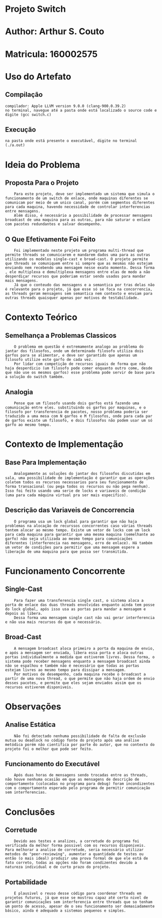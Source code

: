 # Projeto Switch
# Author: Arthur S. Couto
# Matricula: 160002575

# Uso do Artefato

## Compilação
```
compilador: Apple LLVM version 9.0.0 (clang-900.0.39.2)
no terminal, navegue até a pasta onde está localizado o source code e digite (gcc switch.c)
```
## Execução
```
na pasta onde está presente o executável, digite no terminal 
(./a.out)
```

# Ideia do Problema

## Proposta Para o Projeto
	    Para este projeto, deve ser implementado um sistema que simula o 
	funcionamento de um switch de enlace, onde maquinas diferentes se 
	comunicam por meio de um unico canal, porém com segmentos diferentes 
	para cada maquina, havendo necessidade de controlar interferencias 
	entre mensagens.
		Além disso, é necessário a possibilidade de processar mensagens
	broadcast de uma maquina para as outras, para não saturar o enlace 
	com pacotes redundantes e salvar desempenho.

## O Que Efetivamente Foi Feito
        Foi implementado neste projeto um programa multi-thread que 
    permite threads se comunicarem e mandarem dados uma para as outras
    utilizando os modelos single-cast e broad-cast. O projeto permite 
    que threads se comuniquem entre si sempre que as mesmas não estejam
    enviando nem recebendo uma mensagem nesse exato momento. Dessa forma
    , ele multiplexa e demultiplexa mensagens entre elas de modo a não
    desperdiçar recursos que poderiam estar sendo usados para mandar 
    mais mensagens.
		Já que o conteudo das mensagens e a semantica por tras delas não 
	é relevante para o projeto, já que esse só se foca na concorrencia, 
	as threads geram mensagens sem semantica nem contexto e enviam para 
	outras threads quaisquer apenas por motivos de testabilidade.

# Contexto Teórico

## Semelhança a Problemas Classicos
	    O problema em questão é extremamente analogo ao problema do 
    jantar dos filosofos, onde um determinado filosofo utiliza dois 
    garfos para se alimentar, e deve ser garantido que apenas um 
    filosofo utilize este garfo de cada vez.
		Por lidar com competição de recursos iguais de forma que não 
	haja desperdicio (um filosofo pode comer enquanto outro come, desde 
	que não use os mesmos garfos) esse problema pode servir de base para 
	a solução do switch também.

## Analogia
	    Pense que um filosofo usando dois garfos está fazendo uma 
    comunicação entre eles. substituindo os garfos por maquinas, e o 
    filosofo por transferencia de pacotes, nosso problema poderia ser 
    traduzido a uma mesa com N garfos e M filosofos, onde para cada par 
    de garfos existe um filosofo, e dois filosofos não podem usar um só 
    garfo ao mesmo tempo.

# Contexto de Implementação

## Base Para Implementação
	    Analogamente as soluções do jantar dos filosofos discutidas em 
    sala, uma possibilidade de implementação é garantir que as operações
    coletem todos os recursos necessarios para seu funcionamento de 
    forma transacional (ou pega todos os recursos ou não pega nenhum). 
    Isso foi feito usando uma serie de locks e variaveis de condição 
    (uma para cada máquina virtual pra ser mais especifico).

## Descrição das Variaveis de Concorrencia
	    O programa usa um lock global para garantir que não haja 
    problemas na alocação de recurssos concorrentes caso várias threads 
    tentem alocar ao mesmo tempo. Existe um vetor de locks com um lock 
    para cada maquina para garantir que uma mesma maquina (semelhante ao
    garfo) não seja utilizada ao mesmo tempo para comunicações 
    diferentes (interferencia nas mensagens, erro de enlace). Há também 
    um vetor de condições para permitir que uma mensagem espere a 
    liberação de uma maquina para que possa ser transmitida.

# Funcionamento Concorrente

## Single-Cast
	    Para fazer uma transferencia single cast, o sistema aloca a 
    porta de enlace das duas threads envolvidas enquanto ainda tem posse 
    do lock global, após isso usa as portas para mandar a mensagem e 
    depois as libera.
		Dessa forma uma mensagem single cast não vai gerar interferencia 
	e não usa mais recursos do que o necessário.

## Broad-Cast
	    A mensagem broadcast aloca primeiro a porta da maquina de envio, 
    e após a mensagem ser enviada, libera essa porta e aloca outras 
    portas individualmente a medida que estiverem livres. Dessa forma, o
    sistema pode receber mensagens enquanto a mensagem broadcast ainda 
    não se espalhou e também não é necessário que todas as portas 
    estejam livres ao mesmo tempo para dissipar a mensagem.
		Por motivos de desempenho, cada maquina recebe o broadcast a 
	partir de uma nova thread, o que permite que não haja ordem de envio
	desses pacotes, e permite que eles sejam enviados assim que os 
	recursos estiverem disponiveis.

# Observações

## Analise Estática
	    Não foi detectado nenhuma possibilidade de falta de exclusão 
    mutua ou deadlock no código fonte do projeto após uma análise 
    metódica porém não cientifica por parte do autor, que no contexto do
    projeto foi o melhor que pode ser feito.

## Funcionamento do Executável
	    Após duas horas de mensagens sendo trocadas entre as threads, 
    não houve nenhuma ocasião em que as mensagens de descrição de
    comportamento (colocadas no programa para debug) foram incondizentes 
    com o comportamento esperado pelo programa de permitir comunicação 
    sem interferencias.

# Conclusões

## Corretude
	    Devido aos testes e analizes, a corretude do programa foi 
    verificada da melhor forma possivel com os recursos disponiveis. 
    Para melhorar a analise de corretude, seria necessário utilizar 
    metodos de "peer-reviewing", aumentar a quantidade de testes ou 
    então (o mais ideal) produzir uma prova formal de que ele está de 
    fato correto, todas as opções não foram condizentes devido a 
    natureza individual e de curto prazo do projeto.

## Portabilidade
	    É plausivel o reuso desse código para coordenar threads em 
    projetos futuros, já que esse se mostrou capaz até certo nivel de 
    garantir comunicações sem interferencia entre threads que so tenham 
    um ponto de acesso, apesar de o seu funcionamento ser demasiadamente
    básico, ainda é adequado a sistemas pequenos e simples.